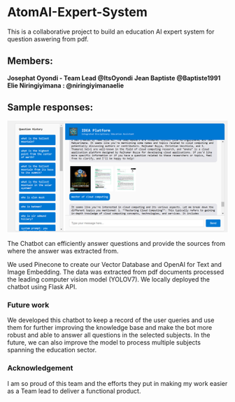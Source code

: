 # AtomAI-Expert-System
This is a collaborative project to build an education AI expert system for question aswering from pdf.
## Members:
__Josephat Oyondi - Team Lead @ItsOyondi__ 
__Jean Baptiste @Baptiste1991__
__Elie Niringiyimana : @niringiyimanaelie__

## Sample responses:

![alt text](image.png)

The Chatbot can efficiently answer questions and provide the sources from where the answer was extracted from. 

We used Pinecone to create our Vector Database and OpenAI for Text and Image Embedding.
The data was extracted from pdf documents processed the leading computer vision model (YOLOV7). We locally deployed the chatbot using Flask API.

### Future work
We developed this chatbot to keep a record of the user queries and use them for further improving the knowledge base and make the bot more robust and able to answer all questions in the selected subjects. In the future, we can also improve the model to process multiple subjects spanning the education sector. 

### Acknowledgement
I am so proud of this team and the efforts they put in making my work easier as a Team lead to deliver a functional product. 
